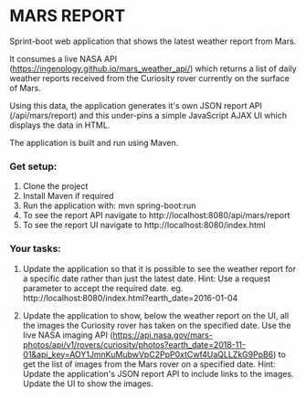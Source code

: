 # MARS REPORT #

Sprint-boot web application that shows the latest weather report from Mars.

It consumes a live NASA API (https://ingenology.github.io/mars_weather_api/) which returns a list of daily weather reports received from the Curiosity rover currently on the surface of Mars.

Using this data, the application generates it's own JSON report API (/api/mars/report) and this under-pins a simple JavaScript AJAX UI which displays the data in HTML.

The application is built and run using Maven.

### Get setup:

1. Clone the project
2. Install Maven if required
3. Run the application with: mvn spring-boot:run
4. To see the report API navigate to http://localhost:8080/api/mars/report
5. To see the report UI navigate to http://localhost:8080/index.html 

### Your tasks:

1. Update the application so that it is possible to see the weather report for a specific date rather than just the latest date.
Hint: 
Use a request parameter to accept the required date. eg. http://localhost:8080/index.html?earth_date=2016-01-04

2. Update the application to show, below the weather report on the UI, all the images the Curiosity rover has taken on the specified date. 
Use the live NASA imaging API (https://api.nasa.gov/mars-photos/api/v1/rovers/curiosity/photos?earth_date=2018-11-01&api_key=AOY1JmnKuMubwVpC2PpP0xtCwf4UaQLLZkG9PpB6) to get the list of images from the Mars rover on a specified date.
Hint:
Update the application's JSON report API to include links to the images.
Update the UI to show the images.